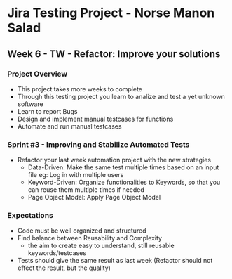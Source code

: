 # Jira Testing Project - Norse Manon Salad

## Week 6 - TW - Refactor: Improve your solutions

### Project Overview
* This project takes more weeks to complete
* Through this testing project you learn to analize and test a yet unknown software
* Learn to report Bugs
* Design and implement manual testcases for functions
* Automate and run manual testcases

### Sprint #3 - Improving and Stabilize Automated Tests
* Refactor your last week automation project with the new strategies
  * Data-Driven: Make the same test multiple times based on an input file eg: Log in with multiple users
  * Keyword-Driven: Organize functionalities to Keywords, so that you can reuse them multiple times if needed
  * Page Object Model: Apply Page Object Model
 
### Expectations
* Code must be well organized and structured
* Find balance between Reusability and Complexity
  * the aim to create easy to understand, still reusable keywords/testcases
* Tests should give the same result as last week (Refactor should not effect the result, but the quality)
